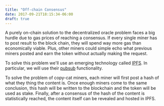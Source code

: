 ```yaml
---
title: "Off-chain Consensus"
date: 2017-09-21T18:15:34-06:00
draft: true
---
```


A purely on-chain solution to the decentralized oracle problem faces a big hurdle due to gas prices of reaching a consensus. If every single miner has to post result to the block chain, they will spend way more gas than economically viable. Plus, other miners could simple echo what previous miners posted and earn the token without actually making the request.

To solve this problem we'll use an emerging technology called [IPFS](https://ipfs.io/). In particular, we will use their [pubsub](https://ipfs.io/blog/25-pubsub/) functionality.

To solve the problem of copy-cat miners, each miner will first post a hash of what they thing the content is. Once enough miners come to the same conclusion, this hash will be written to the blockchain and the token will be used as stake. Finally, after a consensus of the hash of the content is statistically reached, the content itself can be revealed and hosted in IPFS.
